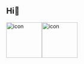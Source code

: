 ## Hi💖

<div style="display: flex; align-items: flex-start;"><img src="https://techstack-generator.vercel.app/java-icon.svg" alt="icon" width="95" height="95" /><img src="https://techstack-generator.vercel.app/cpp-icon.svg" alt="icon" width="95" height="95" /></div>
